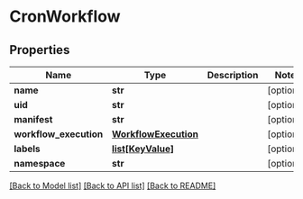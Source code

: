# CronWorkflow

## Properties
Name | Type | Description | Notes
------------ | ------------- | ------------- | -------------
**name** | **str** |  | [optional] 
**uid** | **str** |  | [optional] 
**manifest** | **str** |  | [optional] 
**workflow_execution** | [**WorkflowExecution**](WorkflowExecution.md) |  | [optional] 
**labels** | [**list[KeyValue]**](KeyValue.md) |  | [optional] 
**namespace** | **str** |  | [optional] 

[[Back to Model list]](../README.md#documentation-for-models) [[Back to API list]](../README.md#documentation-for-api-endpoints) [[Back to README]](../README.md)


